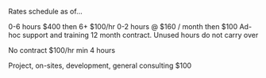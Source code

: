 Rates schedule as of…

0-6 hours $400 then 6+ $100/hr
0-2 hours @ $160 / month then $100
Ad-hoc support and training 
12 month contract. 
Unused hours do not carry over  

 No contract
$100/hr min 4 hours

Project, on-sites, development, general consulting $100